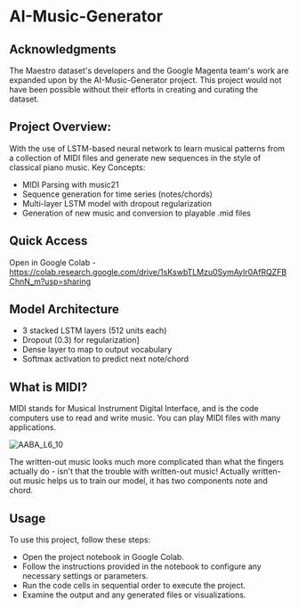 # AI-Music-Generator
## Acknowledgments
The Maestro dataset's developers and the Google Magenta team's work are expanded upon by the AI-Music-Generator project.  This project would not have been possible without their efforts in creating and curating the dataset.
## Project Overview:
With the use of  LSTM-based neural network to learn musical patterns from a collection of MIDI files and generate new sequences in the style of classical piano music.
Key Concepts:
- MIDI Parsing with music21
- Sequence generation for time series (notes/chords)
- Multi-layer LSTM model with dropout regularization
- Generation of new music and conversion to playable .mid files

## Quick Access
Open in Google Colab - https://colab.research.google.com/drive/1sKswbTLMzu0SymAylr0AfRQZFBChnN_m?usp=sharing

## Model Architecture
- 3 stacked LSTM layers (512 units each)
- Dropout (0.3) for regularization]
- Dense layer to map to output vocabulary
- Softmax activation to predict next note/chord

## What is MIDI?
MIDI stands for Musical Instrument Digital Interface, and is the code computers use to read and write music. You can play MIDI files with many applications. 

![AABA_L6_10](https://github.com/user-attachments/assets/e7b19cac-5828-46fd-ab6b-e0fe4fe794b9)

The written-out music looks much more complicated than what the fingers actually do - isn't that the trouble with written-out music! Actually written-out music helps us to train our model, it has two components note and chord.

## Usage
To use this project, follow these steps:

- Open the project notebook in Google Colab.
- Follow the instructions provided in the notebook to configure any necessary settings or parameters.
- Run the code cells in sequential order to execute the project.
- Examine the output and any generated files or visualizations.

